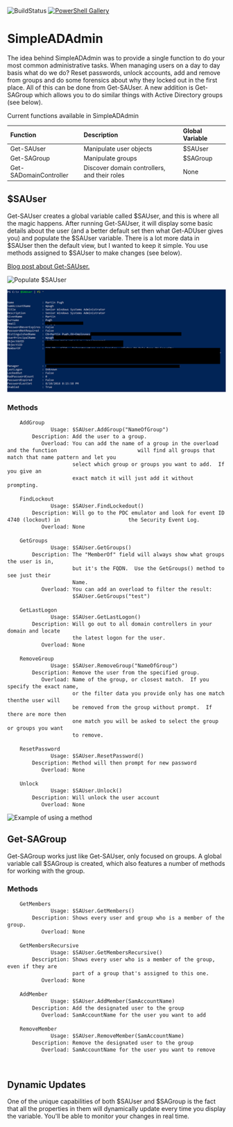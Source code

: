 ![BuildStatus](https://ci.appveyor.com/api/projects/status/e5wk05bj6yy3pymf?svg=true) [![PowerShell Gallery](https://img.shields.io/powershellgallery/dt/SimpleADAdmin.svg?style=plastic)](https://www.powershellgallery.com/packages/SimpleADAdmin)

# SimpleADAdmin
The idea behind SimpleADAdmin was to provide a single function to do your most common administrative tasks.  When managing users on a day to day basis what do we do?  Reset passwords, unlock accounts, add and remove from groups and do some forensics about why they locked out in the first place.  All of this can be done from Get-SAUser.  A new addition is Get-SAGroup which allows you to do similar things with Active Directory groups (see below).

Current functions available in SimpleADAdmin

| Function | Description | Global Variable |
| :-------- | :----------- | :--------------- |
| Get-SAUser | Manipulate user objects | $SAUser |
| Get-SAGroup | Manipulate groups | $SAGroup |
| Get-SADomainController | Discover domain controllers, and their roles | None |



## $SAUser
Get-SAUser creates a global variable called $SAUser, and this is where all the magic happens.  After running Get-SAUser, it will display some basic details about the user (and a better default set then what Get-ADUser gives you) and populate the $SAUser variable.  There is a lot more data in $SAUser then the default view, but I wanted to keep it simple.  You use methods assigned to $SAUser to make changes (see below).

[Blog post about Get-SAUser.](https://thesurlyadmin.com/2016/08/11/simple-day-to-day-administration/)

![Populate $SAUser](/media/Get-SAUser1.png)

![All $SAUser properties](/media/Get-SAUser2.png)

### Methods
        AddGroup
                  Usage: $SAUser.AddGroup("NameOfGroup")
            Description: Add the user to a group.
               Overload: You can add the name of a group in the overload and the function     					   will find all groups that match that name pattern and let you 
                         select which group or groups you want to add.  If you give an 
                         exact match it will just add it without prompting.
    
        FindLockout
                  Usage: $SAUser.FindLockedout()
            Description: Will go to the PDC emulator and look for event ID 4740 (lockout) in                      the Security Event Log. 
               Overload: None
    
        GetGroups
                  Usage: $SAUser.GetGroups()
            Description: The "MemberOf" field will always show what groups the user is in,
                         but it's the FQDN.  Use the GetGroups() method to see just their
                         Name.
               Overload: You can add an overload to filter the result:
                         $SAUser.GetGroups("test")
    
        GetLastLogon
                  Usage: $SAUser.GetLastLogon()
            Description: Will go out to all domain controllers in your domain and locate 
                         the latest logon for the user.
               Overload: None
    
        RemoveGroup
                  Usage: $SAUser.RemoveGroup("NameOfGroup")
            Description: Remove the user from the specified group. 
               Overload: Name of the group, or closest match.  If you specify the exact name,
                         or the filter data you provide only has one match thenthe user will
                         be removed from the group without prompt.  If there are more then
                         one match you will be asked to select the group or groups you want
                         to remove.
    
        ResetPassword
                  Usage: $SAUser.ResetPassword()
            Description: Method will then prompt for new password
               Overload: None
    
        Unlock
                  Usage: $SAUser.Unlock()
            Description: Will unlock the user account
               Overload: None

![Example of using a method](/media/Get-SAUser3.png)


## Get-SAGroup
Get-SAGroup works just like Get-SAUser, only focused on groups.  A global variable call $SAGroup is created, which also features a number of methods for working with the group.

### Methods
        GetMembers
                  Usage: $SAUser.GetMembers()
            Description: Shows every user and group who is a member of the group.
               Overload: None
    
        GetMembersRecursive
                  Usage: $SAUser.GetMembersRecursive()
            Description: Shows every user who is a member of the group, even if they are 
                         part of a group that's assigned to this one. 
               Overload: None
    
        AddMember
                  Usage: $SAUser.AddMember(SamAccountName)
            Description: Add the designated user to the group
               Overload: SamAccountName for the user you want to add
    
        RemoveMember
                  Usage: $SAUser.RemoveMember(SamAccountName)
            Description: Remove the designated user to the group
               Overload: SamAccountName for the user you want to remove


​			   
## Dynamic Updates
One of the unique capabilities of both $SAUser and $SAGroup is the fact that all the properties in them will dynamically update every time you display the variable.  You'll be able to monitor your changes in real time.
			 
